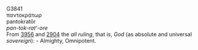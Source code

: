 <body>
  <p>G3841<br>  παντοκράτωρ  <br> pantokratōr  <br><i>pan-tok-rat‘-ore </i><br>From <a href="g3956.htm">3956</a> and <a href="g2904.htm">2904</a>  the <i>all</i> <i>ruling</i>, that is, <i>God</i> (as absolute and universal <i>sovereign</i>): - Almighty, Omnipotent.<br></p>
 </body>